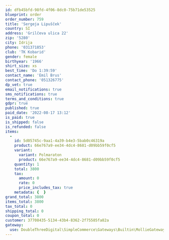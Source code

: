 ```yaml
---
id: dfb45bfd-98fd-4f06-8dc0-75b71de53525
blueprint: order
order_number: 759
title: 'Sergeja Lipušček'
country: SI
address: 'Grilčeva ulica 22'
zip: '5280'
city: Idrija
phone: '031371853'
club: 'TK Kobarid'
gender: female
birthyear: '1966'
shirt_size: xs
best_time: 'Do 1:39:59'
contact_name: 'Emil Brus'
contact_phone: '051326775'
dp_vet: true
email_notifications: true
sms_notifications: true
terms_and_conditions: true
gdpr: true
published: true
paid_date: '2022-08-17 13:12'
is_paid: true
is_shipped: false
is_refunded: false
items:
  -
    id: 5d05745c-9aa1-4a39-b4e3-5bab0c46319a
    product: 66e767a9-ee34-4dc4-8681-d09bb59f0cf5
    variant:
      variant: Polmaraton
      product: 66e767a9-ee34-4dc4-8681-d09bb59f0cf5
    quantity: 1
    total: 3800
    tax:
      amount: 0
      rate: 0
      price_includes_tax: true
    metadata: {  }
grand_total: 3800
items_total: 3800
tax_total: 0
shipping_total: 0
coupon_total: 0
customer: 37708435-5134-43b4-8362-2f75585fa82a
gateway:
  use: DoubleThreeDigital\SimpleCommerce\Gateways\Builtin\MollieGateway
---
```

